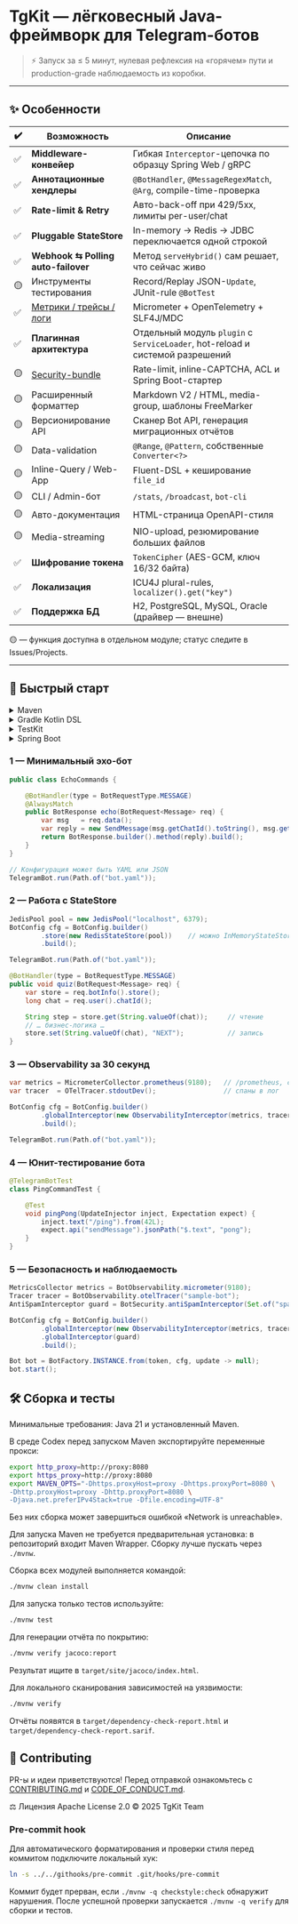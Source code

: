 # TgKit — лёгковесный Java-фреймворк для Telegram-ботов

> ⚡ Запуск за ≤ 5 минут, нулевая рефлексия на «горячем» пути и production-grade наблюдаемость из коробки.

---

## ✨ Особенности

| ✔️ | Возможность                           | Описание |
|----|---------------------------------------|----------|
| ✅ | **Middleware-конвейер**               | Гибкая `Interceptor`-цепочка по образцу Spring Web / gRPC |
| ✅ | **Аннотационные хендлеры**            | `@BotHandler`, `@MessageRegexMatch`, `@Arg`, compile-time-проверка |
| ✅ | **Rate-limit & Retry**                | Авто-back-off при 429/5xx, лимиты per-user/chat |
| ✅ | **Pluggable StateStore**              | In-memory → Redis → JDBC переключается одной строкой |
| ✅ | **Webhook ⇆ Polling auto-failover**   | Метод `serveHybrid()` сам решает, что сейчас живо |
| 🟡 | Инструменты тестирования              | Record/Replay JSON-`Update`, JUnit-rule `@BotTest` |
| ✅ | [Метрики / трейсы / логи](observability/README.md) | Micrometer + OpenTelemetry + SLF4J/MDC |
| ✅ | **Плагинная архитектура**             | Отдельный модуль `plugin` с `ServiceLoader`, hot-reload и системой разрешений |
| 🟡 | [Security-bundle](security/README.md) | Rate-limit, inline-CAPTCHA, ACL и Spring Boot-стартер |
| 🟡 | Расширенный форматтер                 | Markdown V2 / HTML, media-group, шаблоны FreeMarker |
| 🟡 | Версионирование API                   | Сканер Bot API, генерация миграционных отчётов |
| 🟡 | Data-validation                       | `@Range`, `@Pattern`, собственные `Converter<?>` |
| 🟡 | Inline-Query / Web-App                | Fluent-DSL + кеширование `file_id` |
| 🟡 | CLI / Admin-бот                       | `/stats`, `/broadcast`, `bot-cli` |
| 🟡 | Авто-документация                     | HTML-страница OpenAPI-стиля |
| 🟡 | Media-streaming                       | NIO-upload, резюмирование больших файлов |
| ✅ | **Шифрование токена**                 | `TokenCipher` (AES-GCM, ключ 16/32 байта) |
| ✅ | **Локализация**                       | ICU4J plural-rules, `localizer().get("key")` |
| ✅ | **Поддержка БД**                      | H2, PostgreSQL, MySQL, Oracle (драйвер — внешне) |

🟡 — функция доступна в отдельном модуле; статус следите в Issues/Projects.

---

## 🚀 Быстрый старт

<details>
<summary>Maven</summary>

```xml
<dependency>
    <groupId>io.lonmstalker.tgkit</groupId>
    <artifactId>core</artifactId>
    <version>0.0.1-SNAPSHOT</version>
</dependency>

<!-- Подключение compile-time проверок -->
...
<plugin>
<groupId>org.apache.maven.plugins</groupId>
<artifactId>maven-compiler-plugin</artifactId>
...
<annotationProcessorPaths>
...
    <path>
        <groupId>io.lonmstalker.tgkit</groupId>
        <artifactId>core</artifactId>
        <version>${project.version}</version>
    </path>
...
<annotationProcessors>
    <annotationProcessor>
        io.lonmstalker.tgkit.core.processor.BotHandlerProcessor
    </annotationProcessor>
...
</plugin>
```
</details> 
<details>
<summary>Gradle Kotlin DSL</summary>

```kotlin 
implementation("io.lonmstalker.tgkit:core:0.0.1-SNAPSHOT")
```
</details>

<details>
<summary>TestKit</summary>

```xml
<dependency>
    <groupId>io.lonmstalker.tgkit</groupId>
    <artifactId>testkit</artifactId>
    <version>0.0.1-SNAPSHOT</version>
    <scope>test</scope>
</dependency>
```

```kotlin
testImplementation("io.lonmstalker.tgkit:testkit:0.0.1-SNAPSHOT")
```
</details>

<details>
<summary>Spring Boot</summary>

```xml
<dependency>
    <groupId>io.lonmstalker.tgkit</groupId>
    <artifactId>boot</artifactId>
    <version>0.0.1-SNAPSHOT</version>
</dependency>
```
</details>

### 1 — Минимальный эхо-бот
```java
public class EchoCommands {

    @BotHandler(type = BotRequestType.MESSAGE)
    @AlwaysMatch
    public BotResponse echo(BotRequest<Message> req) {
        var msg   = req.data();
        var reply = new SendMessage(msg.getChatId().toString(), msg.getText());
        return BotResponse.builder().method(reply).build();
    }
}

// Конфигурация может быть YAML или JSON
TelegramBot.run(Path.of("bot.yaml"));

```

### 2 — Работа с StateStore
```java
JedisPool pool = new JedisPool("localhost", 6379);
BotConfig cfg = BotConfig.builder()
        .store(new RedisStateStore(pool))    // можно InMemoryStateStore, JdbcStateStore…
        .build();

TelegramBot.run(Path.of("bot.yaml"));

@BotHandler(type = BotRequestType.MESSAGE)
public void quiz(BotRequest<Message> req) {
    var store = req.botInfo().store();
    long chat = req.user().chatId();

    String step = store.get(String.valueOf(chat));     // чтение
    // … бизнес-логика …
    store.set(String.valueOf(chat), "NEXT");           // запись
}
```

### 3 — Observability за 30 секунд
```java
var metrics = MicrometerCollector.prometheus(9180);   // /prometheus, сервер уже запущен
var tracer  = OTelTracer.stdoutDev();                 // спаны в лог

BotConfig cfg = BotConfig.builder()
        .globalInterceptor(new ObservabilityInterceptor(metrics, tracer))
        .build();

TelegramBot.run(Path.of("bot.yaml"));

```

### 4 — Юнит-тестирование бота
```java
@TelegramBotTest
class PingCommandTest {

    @Test
    void pingPong(UpdateInjector inject, Expectation expect) {
        inject.text("/ping").from(42L);
        expect.api("sendMessage").jsonPath("$.text", "pong");
    }
}
```

### 5 — Безопасность и наблюдаемость
```java
MetricsCollector metrics = BotObservability.micrometer(9180);
Tracer tracer = BotObservability.otelTracer("sample-bot");
AntiSpamInterceptor guard = BotSecurity.antiSpamInterceptor(Set.of("spam.com"));

BotConfig cfg = BotConfig.builder()
        .globalInterceptor(new ObservabilityInterceptor(metrics, tracer))
        .globalInterceptor(guard)
        .build();

Bot bot = BotFactory.INSTANCE.from(token, cfg, update -> null);
bot.start();
```

## 🛠️ Сборка и тесты

Минимальные требования: Java 21 и установленный Maven.

В среде Codex перед запуском Maven экспортируйте переменные прокси:

```bash
export http_proxy=http://proxy:8080
export https_proxy=http://proxy:8080
export MAVEN_OPTS="-Dhttps.proxyHost=proxy -Dhttps.proxyPort=8080 \
-Dhttp.proxyHost=proxy -Dhttp.proxyPort=8080 \
-Djava.net.preferIPv4Stack=true -Dfile.encoding=UTF-8"
```

Без них сборка может завершиться ошибкой «Network is unreachable».


Для запуска Maven не требуется предварительная установка: в репозиторий входит Maven Wrapper. Сборку лучше пускать через `./mvnw`.

Сборка всех модулей выполняется командой:

```bash
./mvnw clean install
```

Для запуска только тестов используйте:

```bash
./mvnw test
```

Для генерации отчёта по покрытию:

```bash
./mvnw verify jacoco:report
```
Результат ищите в `target/site/jacoco/index.html`.

Для локального сканирования зависимостей на уязвимости:

```bash
./mvnw verify
```
Отчёты появятся в `target/dependency-check-report.html` и
`target/dependency-check-report.sarif`.

## 🤝 Contributing
PR-ы и идеи приветствуются! Перед отправкой ознакомьтесь с [CONTRIBUTING.md](CONTRIBUTING.md) и [CODE_OF_CONDUCT.md](CODE_OF_CONDUCT.md).

⚖️ Лицензия
Apache License 2.0 © 2025 TgKit Team

### Pre-commit hook
Для автоматического форматирования и проверки стиля перед коммитом подключите локальный хук:
```bash
ln -s ../../githooks/pre-commit .git/hooks/pre-commit
```
Коммит будет прерван, если `./mvnw -q checkstyle:check` обнаружит нарушения.
После успешной проверки запускается `./mvnw -q verify` для сборки и тестов.
